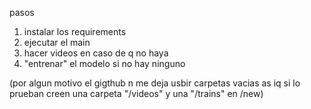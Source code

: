 pasos
1. instalar los requirements
2. ejecutar el main
3. hacer videos en caso de q no haya
4. "entrenar" el modelo si no hay ninguno

(por algun motivo el gigthub n me deja usbir carpetas vacias as iq si lo prueban creen una carpeta "/videos" y una "/trains" en /new)
